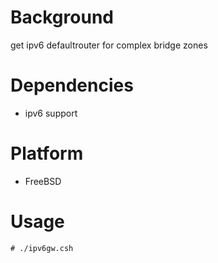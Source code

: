 
Background
==========
get ipv6 defaultrouter for complex bridge zones

Dependencies
============
* ipv6 support

Platform
========
* FreeBSD

Usage
=====
    # ./ipv6gw.csh

